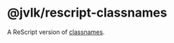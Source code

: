 # @jvlk/rescript-classnames
A ReScript version of [classnames](https://www.npmjs.com/package/classnames).